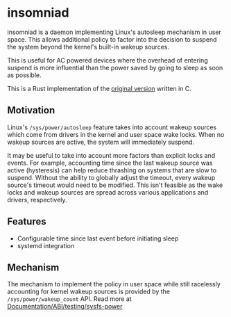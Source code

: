 # insomniad

insomniad is a daemon implementing Linux's autosleep mechanism in user space.
This allows additional policy to factor into the decision to suspend the system
beyond the kernel's built-in wakeup sources.

This is useful for AC powered devices where the overhead of entering suspend is
more influential than the power saved by going to sleep as soon as possible.

This is a Rust implementation of the [original
version](https://github.com/tylerwhall/insomniad) written in C.

## Motivation

Linux's `/sys/power/autosleep` feature takes into account wakeup sources which
come from drivers in the kernel and user space wake locks. When no wakeup
sources are active, the system will immediately suspend.

It may be useful to take into account more factors than explicit locks and
events. For example, accounting time since the last wakeup source was active
(hysteresis) can help reduce thrashing on systems that are slow to suspend.
Without the ability to globally adjust the timeout, every wakeup source's
timeout would need to be modified. This isn't feasible as the wake locks and
wakeup sources are spread across various applications and drivers,
respectively.

## Features

* Configurable time since last event before initiating sleep
* systemd integration

## Mechanism

The mechanism to implement the policy in user space while still racelessly
accounting for kernel wakeup sources is provided by the
`/sys/power/wakeup_count` API. Read more at
[Documentation/ABI/testing/sysfs-power](https://www.kernel.org/doc/Documentation/ABI/testing/sysfs-power)

